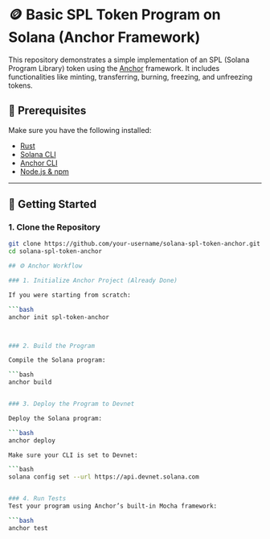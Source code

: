 # 🪙 Basic SPL Token Program on Solana (Anchor Framework)

This repository demonstrates a simple implementation of an SPL (Solana Program Library) token using the [Anchor](https://www.anchor-lang.com/) framework. It includes functionalities like minting, transferring, burning, freezing, and unfreezing tokens.

## 🧱 Prerequisites

Make sure you have the following installed:

- [Rust](https://rustup.rs/)
- [Solana CLI](https://docs.solana.com/cli/install-solana-cli)
- [Anchor CLI](https://book.anchor-lang.com/getting_started/installation.html)
- [Node.js & npm](https://nodejs.org/)

---

## 🚀 Getting Started

### 1. Clone the Repository

```bash
git clone https://github.com/your-username/solana-spl-token-anchor.git
cd solana-spl-token-anchor

## ⚙️ Anchor Workflow

### 1. Initialize Anchor Project (Already Done)

If you were starting from scratch:

```bash
anchor init spl-token-anchor



### 2. Build the Program

Compile the Solana program:

```bash
anchor build


### 3. Deploy the Program to Devnet

Deploy the Solana program:

```bash
anchor deploy

Make sure your CLI is set to Devnet:

```bash
solana config set --url https://api.devnet.solana.com


### 4. Run Tests
Test your program using Anchor’s built-in Mocha framework:

```bash
anchor test
